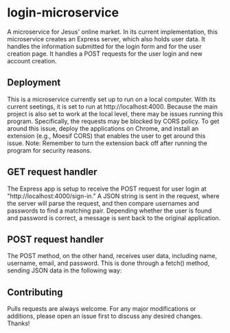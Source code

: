 # login-microservice
A microservice for Jesus' online market. In its current implementation, this microservice creates an Express server, which also holds user data. It handles the information submitted for the login form and for the user creation page. It handles a POST requests for the user login and new account creation. 

## Deployment
This is a microservice currently set up to run on a local computer. With its current seetings, it is set to run at http://localhost:4000. Because the main project is also set to work at the local level, there may be issues running this program. Specifically, the requests may be blocked by CORS policy. To get around this issue, deploy the applications on Chrome, and install an extension (e.g., Moesif CORS) that enables the user to get around this issue. Note: Remember to turn the extension back off after running the program for security reasons.

## GET request handler
The Express app is setup to receive the POST request for user login at "http://localhost:4000/sign-in." A JSON string is sent in the request, where the server will parse the request, and then compare usernames and passwords to find a matching pair. Depending whether the user is found and password is correct, a message is sent back to the original application.

## POST request handler
The POST method, on the other hand, receives user data, including name, username, email, and password. This is done through a fetch() method, sending JSON data in the following way: 

## Contributing
Pulls requests are always welcome. For any major modifications or additions, please open an issue first to discuss any desired changes. Thanks!

